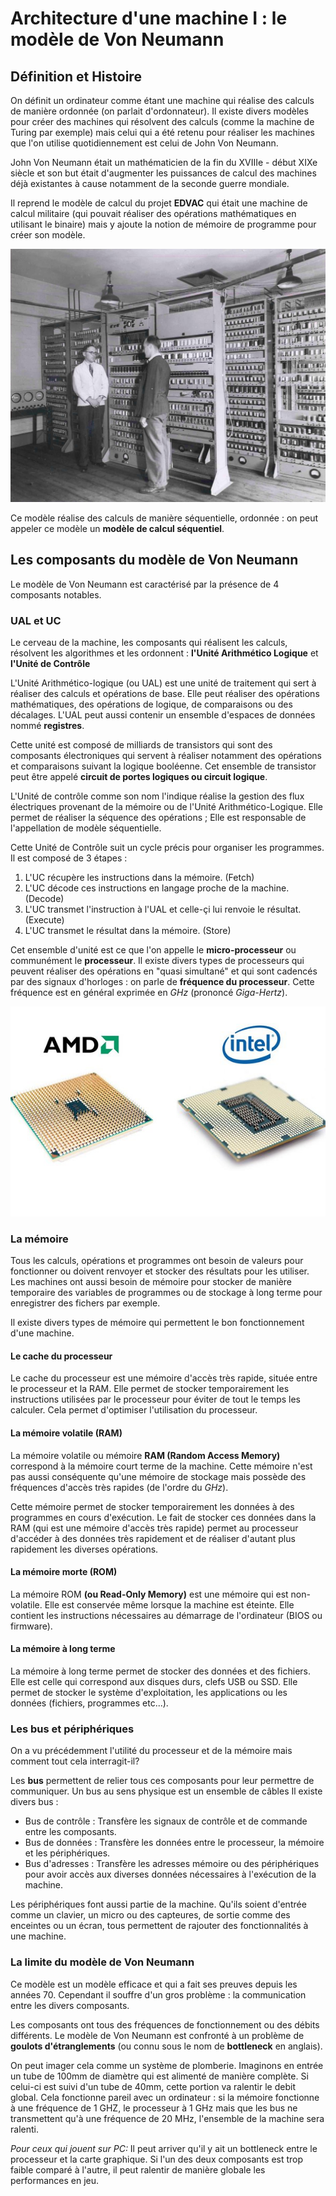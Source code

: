 # Architecture d'une machine I : le modèle de Von Neumann

## Définition et Histoire

On définit un ordinateur comme étant une machine qui réalise des calculs de manière ordonnée (on parlait d'ordonnateur).
Il existe divers modèles pour créer des machines qui résolvent des calculs (comme la machine de Turing par exemple) mais celui qui a été retenu pour réaliser les machines que l'on utilise quotidiennement est celui de John Von Neumann.

John Von Neumann était un mathématicien de la fin du XVIIIe - début XIXe siècle et son but était d'augmenter les puissances de calcul des machines déjà existantes à cause notamment de la seconde guerre mondiale.

Il reprend le modèle de calcul du projet **EDVAC** qui était une machine de calcul militaire (qui pouvait réaliser des opérations mathématiques en utilisant le binaire) mais y ajoute la notion de mémoire de programme pour créer son modèle.

![edvac](edvac.jpeg)

Ce modèle réalise des calculs de manière séquentielle, ordonnée : on peut appeler ce modèle un **modèle de calcul séquentiel**.

## Les composants du modèle de Von Neumann

Le modèle de Von Neumann est caractérisé par la présence de 4 composants notables.

### UAL et UC

Le cerveau de la machine, les composants qui réalisent les calculs, résolvent les algorithmes et les ordonnent : **l'Unité Arithmético Logique** et **l'Unité de Contrôle**

L'Unité Arithmético-logique (ou UAL) est une unité de traitement qui sert à réaliser des calculs et opérations de base. Elle peut réaliser des opérations mathématiques, des opérations de logique, de comparaisons ou des décalages.
L'UAL peut aussi contenir un ensemble d'espaces de données nommé **registres**.

Cette unité est composé de milliards de transistors qui sont des composants électroniques qui servent à réaliser notamment des opérations et comparaisons suivant la logique booléenne. Cet ensemble de transistor peut être appelé **circuit de portes logiques ou circuit logique**.

L'Unité de contrôle comme son nom l'indique réalise la gestion des flux électriques provenant de la mémoire ou de l'Unité Arithmético-Logique.
Elle permet de réaliser la séquence des opérations ; Elle est responsable de l'appellation de modèle séquentielle.

Cette Unité de Contrôle suit un cycle précis pour organiser les programmes.
Il est composé de 3 étapes :

1. L'UC récupère les instructions dans la mémoire. (Fetch)
2. L'UC décode ces instructions en langage proche de la machine. (Decode)
3. L'UC transmet l'instruction à l'UAL et celle-çi lui renvoie le résultat. (Execute)
4. L'UC transmet le résultat dans la mémoire. (Store)

Cet ensemble d'unité est ce que l'on appelle le **micro-processeur** ou communément le **processeur**.
Il existe divers types de processeurs qui peuvent réaliser des opérations en "quasi simultané" et qui sont cadencés par des signaux d'horloges : on parle de **fréquence du processeur**.
Cette fréquence est en général exprimée en *GHz* (prononcé *Giga-Hertz*).

![proco](intelamd.jpeg)

### La mémoire

Tous les calculs, opérations et programmes ont besoin de valeurs pour fonctionner ou doivent renvoyer et stocker des résultats pour les utiliser. 
Les machines ont aussi besoin de mémoire pour stocker de manière temporaire des variables de programmes ou de stockage à long terme pour enregistrer des fichers par exemple.

Il existe divers types de mémoire qui permettent le bon fonctionnement d'une machine.

#### Le cache du processeur

Le cache du processeur est une mémoire d'accès très rapide, située entre le processeur et la RAM.
Elle permet de stocker temporairement les instructions utilisées par le processeur pour éviter de tout le temps les calculer. Cela permet d'optimiser l'utilisation du processeur.

#### La mémoire volatile (RAM)

La mémoire volatile ou mémoire **RAM (Random Access Memory)** correspond à la mémoire court terme de la machine.
Cette mémoire n'est pas aussi conséquente qu'une mémoire de stockage mais possède des fréquences d'accès très rapides (de l'ordre du *GHz*).

Cette mémoire permet de stocker temporairement les données à des programmes en cours d'exécution.
Le fait de stocker ces données dans la RAM (qui est une mémoire d'accès très rapide) permet au processeur d'accéder à des données très rapidement et de réaliser d'autant plus rapidement les diverses opérations.

#### La mémoire morte (ROM)

La mémoire ROM **(ou Read-Only Memory)** est une mémoire qui est non-volatile. Elle est conservée même lorsque la machine est éteinte. Elle contient les instructions nécessaires au démarrage de l'ordinateur (BIOS ou firmware).

#### La mémoire à long terme

La mémoire à long terme permet de stocker des données et des fichiers. Elle est celle qui correspond aux disques durs, clefs USB ou SSD.
Elle permet de stocker le système d'exploitation, les applications ou les données (fichiers, programmes etc...).

### Les bus et périphériques

On a vu précédemment l'utilité du processeur et de la mémoire mais comment tout cela interragit-il?

Les **bus** permettent de relier tous ces composants pour leur permettre de communiquer. Un bus au sens physique est un ensemble de câbles
Il existe divers bus :

* Bus de contrôle : Transfère les signaux de contrôle et de commande entre les composants.
* Bus de données : Transfère les données entre le processeur, la mémoire et les périphériques.
* Bus d'adresses : Transfère les adresses mémoire ou des périphériques pour avoir accès aux diverses données nécessaires à l'exécution de la machine.

Les périphériques font aussi partie de la machine.
Qu'ils soient d'entrée comme un clavier, un micro ou des capteures, de sortie comme des enceintes ou un écran, tous permettent de rajouter des fonctionnalités à une machine.
  
### La limite du modèle de Von Neumann

Ce modèle est un modèle efficace et qui a fait ses preuves depuis les années 70.
Cependant il souffre d'un gros problème : la communication entre les divers composants.

Les composants ont tous des fréquences de fonctionnement ou des débits différents. Le modèle de Von Neumann est confronté à un problème de **goulots d'étranglements** (ou connu sous le nom de **bottleneck** en anglais).

On peut imager cela comme un système de plomberie.
Imaginons en entrée un tube de 100mm de diamètre qui est alimenté de manière complète. Si celui-ci est suivi d'un tube de 40mm, cette portion va ralentir le debit global. 
Cela fonctionne pareil avec un ordinateur : si la mémoire fonctionne à une fréquence de 1 GHZ, le processeur à 1 GHz mais que les bus ne transmettent qu'à une fréquence de 20 MHz, l'ensemble de la machine sera ralenti.

*Pour ceux qui jouent sur PC:*
Il peut arriver qu'il y ait un bottleneck entre le processeur et la carte graphique. Si l'un des deux composants est trop faible comparé à l'autre, il peut ralentir de manière globale les performances en jeu.
